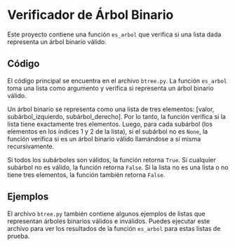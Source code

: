# Verificador de Árbol Binario

Este proyecto contiene una función `es_arbol` que verifica si una lista dada representa un árbol binario válido.

## Código

El código principal se encuentra en el archivo `btree.py`. La función `es_arbol` toma una lista como argumento y verifica si representa un árbol binario válido.

Un árbol binario se representa como una lista de tres elementos: [valor, subárbol_izquierdo, subárbol_derecho]. Por lo tanto, la función verifica si la lista tiene exactamente tres elementos. Luego, para cada subárbol (los elementos en los índices 1 y 2 de la lista), si el subárbol no es `None`, la función verifica si es un árbol binario válido llamándose a sí misma recursivamente.

Si todos los subárboles son válidos, la función retorna `True`. Si cualquier subárbol no es válido, la función retorna `False`. Si la lista no es una lista o no tiene tres elementos, la función también retorna `False`.

## Ejemplos

El archivo `btree.py` también contiene algunos ejemplos de listas que representan árboles binarios válidos e inválidos. Puedes ejecutar este archivo para ver los resultados de la función `es_arbol` para estas listas de prueba.
